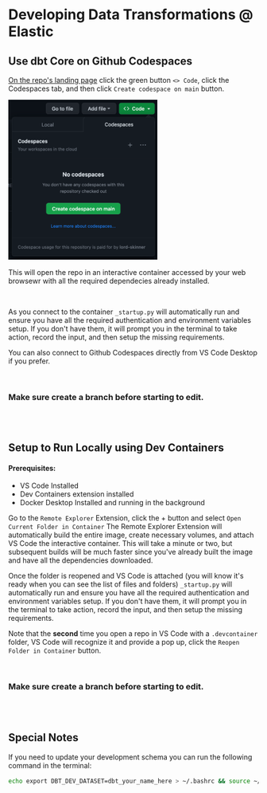 # Developing Data Transformations @ Elastic

## Use dbt Core on Github Codespaces
[On the repo's landing page](https://github.com/elastic/dbt) click the green button `<> Code`, click the Codespaces tab, and then click `Create codespace on main` button. 

<img src="./codespaces.png"  width="300">

This will open the repo in an interactive container accessed by your web browsewr with all the required dependecies already installed.

<br/>

As you connect to the container `_startup.py` will automatically run and ensure you have all the required authentication and environment variables setup. If you don't have them, it will prompt you in the terminal to take action, record the input, and then setup the missing requirements.

You can also connect to Github Codespaces directly from VS Code Desktop if you prefer.

<br/>

### Make sure create a branch before starting to edit.

<br/><br/>


## Setup to Run Locally using Dev Containers

#### Prerequisites: 
- VS Code Installed
- Dev Containers extension installed
- Docker Desktop Installed and running in the background

Go to the `Remote Explorer` Extension, click the + button and select `Open Current Folder in Container` The Remote Explorer Extension will automatically build the entire image, create necessary volumes, and attach VS Code the interactive container. This will take a minute or two, but subsequent builds will be much faster since you've already built the image and have all the dependencies downloaded.

Once the folder is reopened and VS Code is attached (you will know it's ready when you can see the list of files and folders) `_startup.py` will automatically run and ensure you have all the required authentication and environment variables setup. If you don't have them, it will prompt you in the terminal to take action, record the input, and then setup the missing requirements.

Note that the **second** time you open a repo in VS Code with a `.devcontainer` folder, VS Code will recognize it and provide a pop up, 
click the `Reopen Folder in Container` button.

<br/>

### Make sure create a branch before starting to edit.

<br/><br/>

## Special Notes

If you need to update your development schema you can run the following command in the terminal:

```bash
echo export DBT_DEV_DATASET=dbt_your_name_here > ~/.bashrc && source ~/.bashrc
```